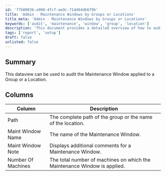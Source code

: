 ```yaml
---
id: '77b0003b-a908-4fcf-ae9c-71d464db679b'
title: 'Admin - Maintenance Windows by Groups or Locations'
title_meta: 'Admin - Maintenance Windows by Groups or Locations'
keywords: ['audit', 'maintenance', 'window', 'group', 'location']
description: 'This document provides a detailed overview of how to audit the Maintenance Window applied to a Group or a Location, including the relevant columns and their descriptions.'
tags: ['report', 'setup']
draft: false
unlisted: false
---
```


## Summary

This dataview can be used to audit the Maintenance Window applied to a Group or a Location.

## Columns

| Column              | Description                                                                                   |
|---------------------|-----------------------------------------------------------------------------------------------|
| Path                | The complete path of the group or the name of the location.                                  |
| Maint Window Name   | The name of the Maintenance Window.                                                           |
| Maint Window Note   | Displays additional comments for a Maintenance Window.                                        |
| Number Of Machines   | The total number of machines on which the Maintenance Window is applied.                      |



